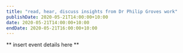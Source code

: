 ```yaml
---
title: "read, hear, discuss insights from Dr Philip Groves work"
publishDate: 2020-05-21T14:00:00+10:00
date: 2020-05-21T14:00:00+10:00
endDate: 2020-05-21T16:00:00+10:00
---
```


** insert event details here **